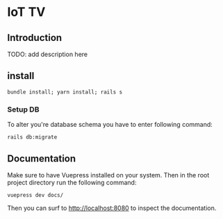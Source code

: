# IoT TV

## Introduction

TODO: add description here

## install

```shell
bundle install; yarn install; rails s
```
### Setup DB
To alter you're database schema you have to enter following command:
```shell
rails db:migrate
```
## Documentation

Make sure to have Vuepress installed on your system. Then in the root project directory run the following command:

```shell
vuepress dev docs/
```

Then you can surf to [http://localhost:8080](http://localhost:8080) to inspect the documentation.

